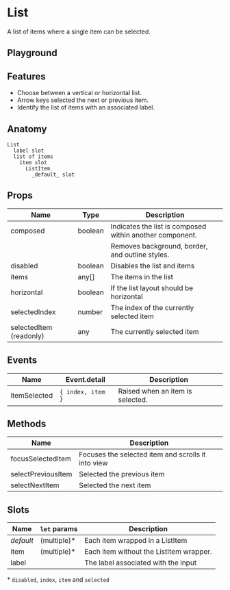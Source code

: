 <script>
    import Example from './ListExample.svelte';
    import ThemePropCard from '../ThemePropCard.svelte';
</script>

# List

A list of items where a single item can be selected.

## Playground

<Example />

## Features

- Choose between a vertical or horizontal list.
- Arrow keys selected the next or previous item.
- Identify the list of items with an associated label.

## Anatomy

```
List
  label slot
  list of items
    item slot
      ListItem
        _default_ slot
```

## Props

| Name                    | Type    | Description                                              |
| ----------------------- | ------- | -------------------------------------------------------- |
| composed                | boolean | Indicates the list is composed within another component. |
|                         |         | Removes background, border, and outline styles.          |
| disabled                | boolean | Disables the list and items                              |
| items                   | any[]   | The items in the list                                    |
| horizontal              | boolean | If the list layout should be horizontal                  |
| selectedIndex           | number  | The index of the currently selected item                 |
| selectedItem (readonly) | any     | The currently selected item                              |

## Events

| Name         | Event.detail      | Description                      |
| ------------ | ----------------- | -------------------------------- |
| itemSelected | `{ index, item }` | Raised when an item is selected. |

## Methods

| Name               | Description                                        |
| ------------------ | -------------------------------------------------- |
| focusSelectedItem  | Focuses the selected item and scrolls it into view |
| selectPreviousItem | Selected the previous item                         |
| selectNextItem     | Selected the next item                             |

## Slots

| Name      | `let` params | Description                             |
| --------- | ------------ | --------------------------------------- |
| _default_ | (multiple)\* | Each item wrapped in a ListItem         |
| item      | (multiple)\* | Each item without the ListItem wrapper. |
| label     |              | The label associated with the input     |

\* `disabled`, `index`, `item` and `selected`
